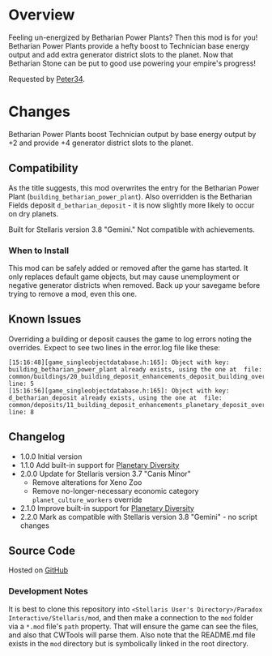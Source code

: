 # Overview

Feeling un-energized by Betharian Power Plants? Then this mod is for you! Betharian Power Plants provide a hefty boost to Technician base energy output and add extra generator district slots to the planet. Now that Betharian Stone can be put to good use powering your empire's progress!

Requested by [Peter34](https://steamcommunity.com/profiles/76561198035019113).

# Changes

Betharian Power Plants boost Technician output by base energy output by +2 and provide +4 generator district slots to the planet.

## Compatibility

As the title suggests, this mod overwrites the entry for the Betharian Power Plant (`building_betharian_power_plant`). Also overridden is the Betharian Fields deposit `d_betharian_deposit` - it is now slightly more likely to occur on dry planets.

Built for Stellaris version 3.8 "Gemini."  Not compatible with achievements.

### When to Install

This mod can be safely added or removed after the game has started. It only replaces default game objects, but may cause unemployment or negative generator districts when removed.  Back up your savegame before trying to remove a mod, even this one.

## Known Issues

Overriding a building or deposit causes the game to log errors noting the overrides.  Expect to see two lines in the error.log file like these:

```
[15:16:48][game_singleobjectdatabase.h:165]: Object with key: building_betharian_power_plant already exists, using the one at  file: common/buildings/20_building_deposit_enhancements_deposit_building_overrides.txt line: 5
[15:16:56][game_singleobjectdatabase.h:165]: Object with key: d_betharian_deposit already exists, using the one at  file: common/deposits/11_building_deposit_enhancements_planetary_deposit_overrides.txt line: 8
```

## Changelog

* 1.0.0 Initial version
* 1.1.0 Add built-in support for [Planetary Diversity](https://steamcommunity.com/sharedfiles/filedetails/?id=819148835)
* 2.0.0 Update for Stellaris version 3.7 "Canis Minor"
    * Remove alterations for Xeno Zoo
    * Remove no-longer-necessary economic category `planet_culture_workers` override
* 2.1.0 Improve built-in support for [Planetary Diversity](https://steamcommunity.com/sharedfiles/filedetails/?id=819148835)
* 2.2.0 Mark as compatible with Stellaris version 3.8 "Gemini" - no script changes

## Source Code

Hosted on [GitHub](https://github.com/corsairmarks/building_deposit_enhancements)

### Development Notes

It is best to clone this repository into `<Stellaris User's Directory>/Paradox Interactive/Stellaris/mod`, and then make a connection to the `mod` folder via a `*.mod` file's `path` property.  That will ensure the game can see the files, and also that CWTools will parse them.  Also note that the README.md file exists in the `mod` directory but is symbolically linked in the root directory.